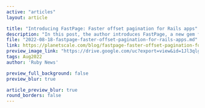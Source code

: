 ```yaml
---
active: "articles"
layout: article

title: "Introducing FastPage: Faster offset pagination for Rails apps"
description: "In this post, the author introduces FastPage, a new gem for ActiveRecord that applies the MySQL "deferred join" optimization to your offset/limit queries."
file: "2022-08-18-fastpage-faster-offset-pagination-for-rails-apps.md"
link: https://planetscale.com/blog/fastpage-faster-offset-pagination-for-rails-apps
preview_image_link: "https://drive.google.com/uc?export=view&id=1Jl3qlgAMHQhJQuuEOfSx0HJKvlzCuY5d"
tags: Aug2022
author: 'Ruby News'

preview_full_background: false
preview_blur: true

article_preview_blur: true
round_borders: false
---
```

